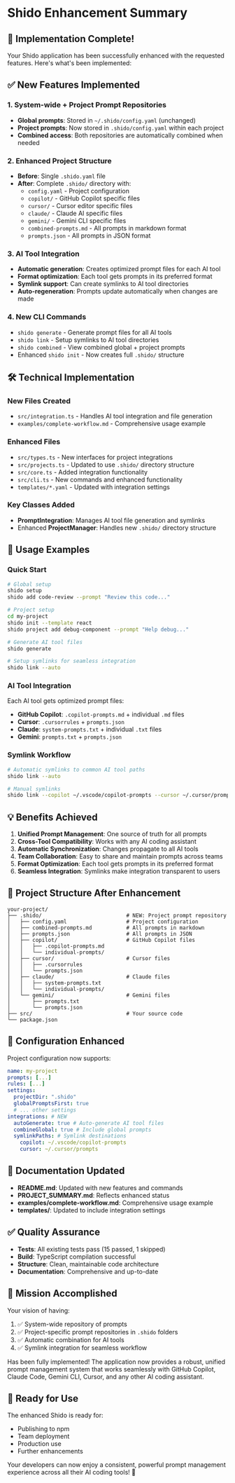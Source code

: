 # Shido Enhancement Summary

## 🎉 Implementation Complete!

Your Shido application has been successfully enhanced with the requested features. Here's what's been implemented:

## ✅ New Features Implemented

### 1. System-wide + Project Prompt Repositories

- **Global prompts**: Stored in `~/.shido/config.yaml` (unchanged)
- **Project prompts**: Now stored in `.shido/config.yaml` within each project
- **Combined access**: Both repositories are automatically combined when needed

### 2. Enhanced Project Structure

- **Before**: Single `.shido.yaml` file
- **After**: Complete `.shido/` directory with:
  - `config.yaml` - Project configuration
  - `copilot/` - GitHub Copilot specific files
  - `cursor/` - Cursor editor specific files
  - `claude/` - Claude AI specific files
  - `gemini/` - Gemini CLI specific files
  - `combined-prompts.md` - All prompts in markdown format
  - `prompts.json` - All prompts in JSON format

### 3. AI Tool Integration

- **Automatic generation**: Creates optimized prompt files for each AI tool
- **Format optimization**: Each tool gets prompts in its preferred format
- **Symlink support**: Can create symlinks to AI tool directories
- **Auto-regeneration**: Prompts update automatically when changes are made

### 4. New CLI Commands

- `shido generate` - Generate prompt files for all AI tools
- `shido link` - Setup symlinks to AI tool directories
- `shido combined` - View combined global + project prompts
- Enhanced `shido init` - Now creates full `.shido/` structure

## 🛠 Technical Implementation

### New Files Created

- `src/integration.ts` - Handles AI tool integration and file generation
- `examples/complete-workflow.md` - Comprehensive usage example

### Enhanced Files

- `src/types.ts` - New interfaces for project integrations
- `src/projects.ts` - Updated to use `.shido/` directory structure
- `src/core.ts` - Added integration functionality
- `src/cli.ts` - New commands and enhanced functionality
- `templates/*.yaml` - Updated with integration settings

### Key Classes Added

- **PromptIntegration**: Manages AI tool file generation and symlinks
- Enhanced **ProjectManager**: Handles new `.shido/` directory structure

## 🚀 Usage Examples

### Quick Start

```bash
# Global setup
shido setup
shido add code-review --prompt "Review this code..."

# Project setup
cd my-project
shido init --template react
shido project add debug-component --prompt "Help debug..."

# Generate AI tool files
shido generate

# Setup symlinks for seamless integration
shido link --auto
```

### AI Tool Integration

Each AI tool gets optimized prompt files:

- **GitHub Copilot**: `.copilot-prompts.md` + individual `.md` files
- **Cursor**: `.cursorrules` + `prompts.json`
- **Claude**: `system-prompts.txt` + individual `.txt` files
- **Gemini**: `prompts.txt` + `prompts.json`

### Symlink Workflow

```bash
# Automatic symlinks to common AI tool paths
shido link --auto

# Manual symlinks
shido link --copilot ~/.vscode/copilot-prompts --cursor ~/.cursor/prompts
```

## 💡 Benefits Achieved

1. **Unified Prompt Management**: One source of truth for all prompts
2. **Cross-Tool Compatibility**: Works with any AI coding assistant
3. **Automatic Synchronization**: Changes propagate to all AI tools
4. **Team Collaboration**: Easy to share and maintain prompts across teams
5. **Format Optimization**: Each tool gets prompts in its preferred format
6. **Seamless Integration**: Symlinks make integration transparent to users

## 📁 Project Structure After Enhancement

```
your-project/
├── .shido/                           # NEW: Project prompt repository
│   ├── config.yaml                   # Project configuration
│   ├── combined-prompts.md           # All prompts in markdown
│   ├── prompts.json                  # All prompts in JSON
│   ├── copilot/                      # GitHub Copilot files
│   │   ├── .copilot-prompts.md
│   │   └── individual-prompts/
│   ├── cursor/                       # Cursor files
│   │   ├── .cursorrules
│   │   └── prompts.json
│   ├── claude/                       # Claude files
│   │   ├── system-prompts.txt
│   │   └── individual-prompts/
│   └── gemini/                       # Gemini files
│       ├── prompts.txt
│       └── prompts.json
├── src/                              # Your source code
└── package.json
```

## 🔧 Configuration Enhanced

Project configuration now supports:

```yaml
name: my-project
prompts: [...]
rules: [...]
settings:
  projectDir: ".shido"
  globalPromptsFirst: true
  # ... other settings
integrations: # NEW
  autoGenerate: true # Auto-generate AI tool files
  combineGlobal: true # Include global prompts
  symlinkPaths: # Symlink destinations
    copilot: ~/.vscode/copilot-prompts
    cursor: ~/.cursor/prompts
```

## 📖 Documentation Updated

- **README.md**: Updated with new features and commands
- **PROJECT_SUMMARY.md**: Reflects enhanced status
- **examples/complete-workflow.md**: Comprehensive usage example
- **templates/**: Updated to include integration settings

## ✅ Quality Assurance

- **Tests**: All existing tests pass (15 passed, 1 skipped)
- **Build**: TypeScript compilation successful
- **Structure**: Clean, maintainable code architecture
- **Documentation**: Comprehensive and up-to-date

## 🎯 Mission Accomplished

Your vision of having:

1. ✅ System-wide repository of prompts
2. ✅ Project-specific prompt repositories in `.shido` folders
3. ✅ Automatic combination for AI tools
4. ✅ Symlink integration for seamless workflow

Has been fully implemented! The application now provides a robust, unified prompt management system that works seamlessly with GitHub Copilot, Claude Code, Gemini CLI, Cursor, and any other AI coding assistant.

## 🚀 Ready for Use

The enhanced Shido is ready for:

- Publishing to npm
- Team deployment
- Production use
- Further enhancements

Your developers can now enjoy a consistent, powerful prompt management experience across all their AI coding tools! 🌟
